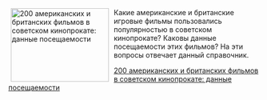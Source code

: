 <!--2025-06-07 11:18:27-->
<div class="yb">
  <div class="rss kino_kino"><a href="https://www.kino-teatr.ru/kino/art/kino/7918/" title="200 американских и британских фильмов в советском кинопрокате: данные посещаемости"><img src="https://www.kino-teatr.ru/art/8/1/7918/poster.jpg" width="196" height="147" align="left" hspace="5" style="margin: 0px 10px 0px 5px" alt="200 американских и британских фильмов в советском кинопрокате: данные посещаемости"/></a>Какие американские и британские игровые фильмы пользовались популярностью в советском кинопрокате? Каковы данные посещаемости этих фильмов? На эти вопросы отвечает данный справочник. <p class="titl"><a href="https://www.kino-teatr.ru/kino/art/kino/7918/">200 американских и британских фильмов в советском кинопрокате: данные посещаемости</a></p></div>
</div>
